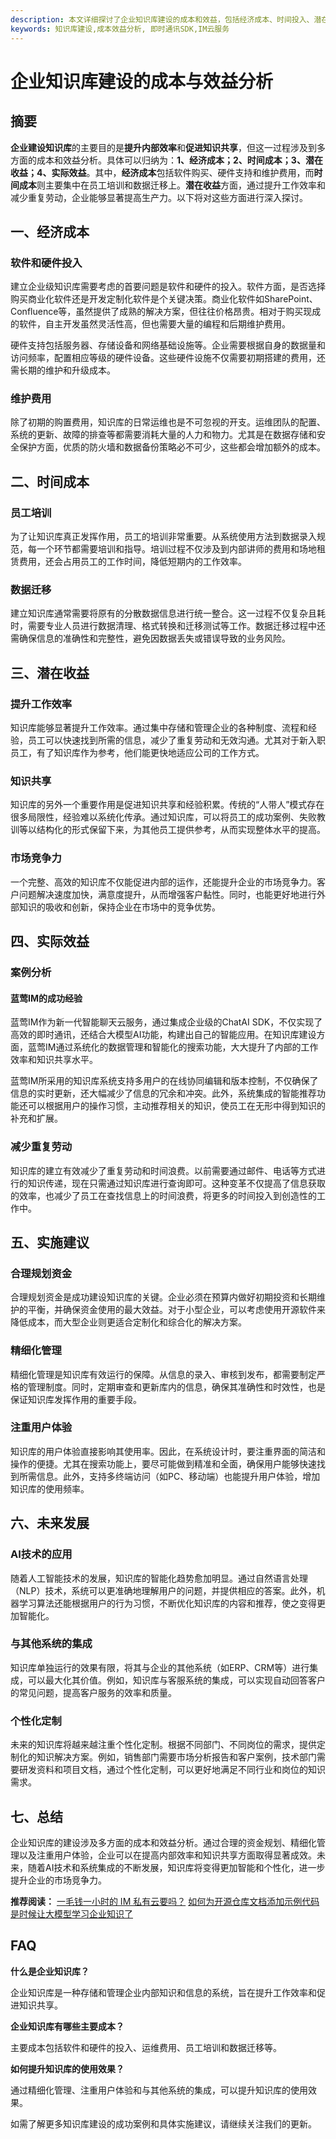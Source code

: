```yaml
---
description: 本文详细探讨了企业知识库建设的成本和效益，包括经济成本、时间投入、潜在收益以及实际案例。
keywords: 知识库建设,成本效益分析, 即时通讯SDK,IM云服务
---
```

# 企业知识库建设的成本与效益分析

## 摘要

**企业建设知识库**的主要目的是**提升内部效率**和**促进知识共享**，但这一过程涉及到多方面的成本和效益分析。具体可以归纳为：**1、经济成本；2、时间成本；3、潜在收益；4、实际效益**。其中，**经济成本**包括软件购买、硬件支持和维护费用，而**时间成本**则主要集中在员工培训和数据迁移上。**潜在收益**方面，通过提升工作效率和减少重复劳动，企业能够显著提高生产力。以下将对这些方面进行深入探讨。

## 一、经济成本

### 软件和硬件投入

建立企业级知识库需要考虑的首要问题是软件和硬件的投入。软件方面，是否选择购买商业化软件还是开发定制化软件是个关键决策。商业化软件如SharePoint、Confluence等，虽然提供了成熟的解决方案，但往往价格昂贵。相对于购买现成的软件，自主开发虽然灵活性高，但也需要大量的编程和后期维护费用。

硬件支持包括服务器、存储设备和网络基础设施等。企业需要根据自身的数据量和访问频率，配置相应等级的硬件设备。这些硬件设施不仅需要初期搭建的费用，还需长期的维护和升级成本。

### 维护费用

除了初期的购置费用，知识库的日常运维也是不可忽视的开支。运维团队的配置、系统的更新、故障的排查等都需要消耗大量的人力和物力。尤其是在数据存储和安全保护方面，优质的防火墙和数据备份策略必不可少，这些都会增加额外的成本。

## 二、时间成本

### 员工培训

为了让知识库真正发挥作用，员工的培训非常重要。从系统使用方法到数据录入规范，每一个环节都需要培训和指导。培训过程不仅涉及到内部讲师的费用和场地租赁费用，还会占用员工的工作时间，降低短期内的工作效率。

### 数据迁移

建立知识库通常需要将原有的分散数据信息进行统一整合。这一过程不仅复杂且耗时，需要专业人员进行数据清理、格式转换和迁移测试等工作。数据迁移过程中还需确保信息的准确性和完整性，避免因数据丢失或错误导致的业务风险。

## 三、潜在收益

### 提升工作效率

知识库能够显著提升工作效率。通过集中存储和管理企业的各种制度、流程和经验，员工可以快速找到所需的信息，减少了重复劳动和无效沟通。尤其对于新入职员工，有了知识库作为参考，他们能更快地适应公司的工作方式。

### 知识共享

知识库的另外一个重要作用是促进知识共享和经验积累。传统的“人带人”模式存在很多局限性，经验难以系统化传承。通过知识库，可以将员工的成功案例、失败教训等以结构化的形式保留下来，为其他员工提供参考，从而实现整体水平的提高。

### 市场竞争力

一个完整、高效的知识库不仅能促进内部的运作，还能提升企业的市场竞争力。客户问题解决速度加快，满意度提升，从而增强客户黏性。同时，也能更好地进行外部知识的吸收和创新，保持企业在市场中的竞争优势。

## 四、实际效益

### 案例分析

#### 蓝莺IM的成功经验

蓝莺IM作为新一代智能聊天云服务，通过集成企业级的ChatAI SDK，不仅实现了高效的即时通讯，还结合大模型AI功能，构建出自己的智能应用。在知识库建设方面，蓝莺IM通过系统化的数据管理和智能化的搜索功能，大大提升了内部的工作效率和知识共享水平。

蓝莺IM所采用的知识库系统支持多用户的在线协同编辑和版本控制，不仅确保了信息的实时更新，还大幅减少了信息的冗余和冲突。此外，系统集成的智能推荐功能还可以根据用户的操作习惯，主动推荐相关的知识，使员工在无形中得到知识的补充和扩展。

### 减少重复劳动

知识库的建立有效减少了重复劳动和时间浪费。以前需要通过邮件、电话等方式进行的知识传递，现在只需通过知识库进行查询即可。这种变革不仅提高了信息获取的效率，也减少了员工在查找信息上的时间浪费，将更多的时间投入到创造性的工作中。

## 五、实施建议

### 合理规划资金

合理规划资金是成功建设知识库的关键。企业必须在预算内做好初期投资和长期维护的平衡，并确保资金使用的最大效益。对于小型企业，可以考虑使用开源软件来降低成本，而大型企业则更适合定制化和综合化的解决方案。

### 精细化管理

精细化管理是知识库有效运行的保障。从信息的录入、审核到发布，都需要制定严格的管理制度。同时，定期审查和更新库内的信息，确保其准确性和时效性，也是保证知识库发挥作用的重要手段。

### 注重用户体验

知识库的用户体验直接影响其使用率。因此，在系统设计时，要注重界面的简洁和操作的便捷。尤其在搜索功能上，要尽可能做到精准和全面，确保用户能够快速找到所需信息。此外，支持多终端访问（如PC、移动端）也能提升用户体验，增加知识库的使用频率。

## 六、未来发展

### AI技术的应用

随着人工智能技术的发展，知识库的智能化趋势愈加明显。通过自然语言处理（NLP）技术，系统可以更准确地理解用户的问题，并提供相应的答案。此外，机器学习算法还能根据用户的行为习惯，不断优化知识库的内容和推荐，使之变得更加智能化。

### 与其他系统的集成

知识库单独运行的效果有限，将其与企业的其他系统（如ERP、CRM等）进行集成，可以最大化其价值。例如，知识库与客服系统的集成，可以实现自动回答客户的常见问题，提高客户服务的效率和质量。

### 个性化定制

未来的知识库将越来越注重个性化定制。根据不同部门、不同岗位的需求，提供定制化的知识解决方案。例如，销售部门需要市场分析报告和客户案例，技术部门需要研发资料和项目文档，通过个性化定制，可以更好地满足不同行业和岗位的知识需求。

## 七、总结

企业知识库的建设涉及多方面的成本和效益分析。通过合理的资金规划、精细化管理以及注重用户体验，企业可以在提高内部效率和知识共享方面取得显著成效。未来，随着AI技术和系统集成的不断发展，知识库将变得更加智能和个性化，进一步提升企业的市场竞争力。

**推荐阅读：**
[一毛钱一小时的 IM 私有云要吗？](articles/product-and-technologies/want-an-im-private-cloud-for-a-dime-an-hour.html)
[如何为开源仓库文档添加示例代码](articles/product-and-technologies/how-to-add-code-snippets-to-gitbook-documents-for-open-source-projects.html)
[是时候让大模型学习企业知识了](articles/product-and-technologies/It-is-time-to-make-LLM-learn-enterprise-knowledge.html)


## FAQ

**什么是企业知识库？**

企业知识库是一种存储和管理企业内部知识和信息的系统，旨在提升工作效率和促进知识共享。

**企业知识库有哪些主要成本？**

主要成本包括软件和硬件的投入、运维费用、员工培训和数据迁移等。

**如何提升知识库的使用效果？**

通过精细化管理、注重用户体验和与其他系统的集成，可以提升知识库的使用效果。

如需了解更多知识库建设的成功案例和具体实施建议，请继续关注我们的更新。